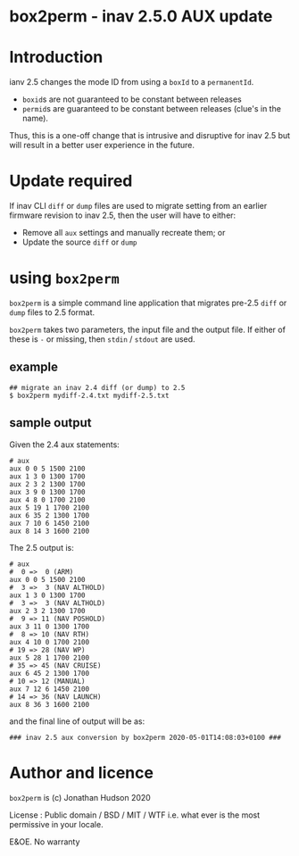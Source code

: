 box2perm - inav 2.5.0 AUX update
================================

# Introduction

ianv 2.5 changes the mode ID from using a `boxId` to a `permanentId`.

* `boxid`s are not guaranteed to be constant between releases
* `permid`s are guaranteed to be constant between releases (clue's in the name).

Thus, this is a one-off change that is intrusive and disruptive for inav 2.5 but will result in a better user experience in the future.

# Update required

If inav CLI `diff` or `dump` files are used to migrate setting from an earlier firmware revision to inav 2.5, then the user will have to either:

* Remove all `aux` settings and manually recreate them; or
* Update the source `diff` or `dump`

# using `box2perm`

`box2perm` is a simple command line application that migrates pre-2.5 `diff` or `dump` files to 2.5 format.

`box2perm` takes two parameters, the input file and the output file. If either of these is `-` or missing, then `stdin` / `stdout` are used.

## example

```
## migrate an inav 2.4 diff (or dump) to 2.5
$ box2perm mydiff-2.4.txt mydiff-2.5.txt
```

## sample output

Given the 2.4 aux statements:

```
# aux
aux 0 0 5 1500 2100
aux 1 3 0 1300 1700
aux 2 3 2 1300 1700
aux 3 9 0 1300 1700
aux 4 8 0 1700 2100
aux 5 19 1 1700 2100
aux 6 35 2 1300 1700
aux 7 10 6 1450 2100
aux 8 14 3 1600 2100
```

The 2.5 output is:

```
# aux
#  0 =>  0 (ARM)
aux 0 0 5 1500 2100
#  3 =>  3 (NAV ALTHOLD)
aux 1 3 0 1300 1700
#  3 =>  3 (NAV ALTHOLD)
aux 2 3 2 1300 1700
#  9 => 11 (NAV POSHOLD)
aux 3 11 0 1300 1700
#  8 => 10 (NAV RTH)
aux 4 10 0 1700 2100
# 19 => 28 (NAV WP)
aux 5 28 1 1700 2100
# 35 => 45 (NAV CRUISE)
aux 6 45 2 1300 1700
# 10 => 12 (MANUAL)
aux 7 12 6 1450 2100
# 14 => 36 (NAV LAUNCH)
aux 8 36 3 1600 2100
```

and the final line of output will be as:

```
### inav 2.5 aux conversion by box2perm 2020-05-01T14:08:03+0100 ###
```

# Author  and licence

`box2perm` is (c) Jonathan Hudson 2020

License : Public domain / BSD / MIT / WTF i.e. what ever is the most permissive in your locale.

E&OE. No warranty
